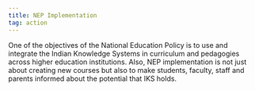 ```yaml
---
title: NEP Implementation
tag: action
---
```


One of the objectives of the National Education Policy is to use and integrate the Indian Knowledge Systems in curriculum and pedagogies across higher education institutions. Also, NEP implementation is not just about creating new courses but also to make students, faculty, staff and parents informed about the potential that IKS holds. 